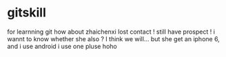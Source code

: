 # gitskill
for learnning git
how about zhaichenxi
lost contact !
still have prospect !
i wannt to know whether she also ?
I think we will...
but she get an iphone 6,
and i use android
i use one pluse hoho
